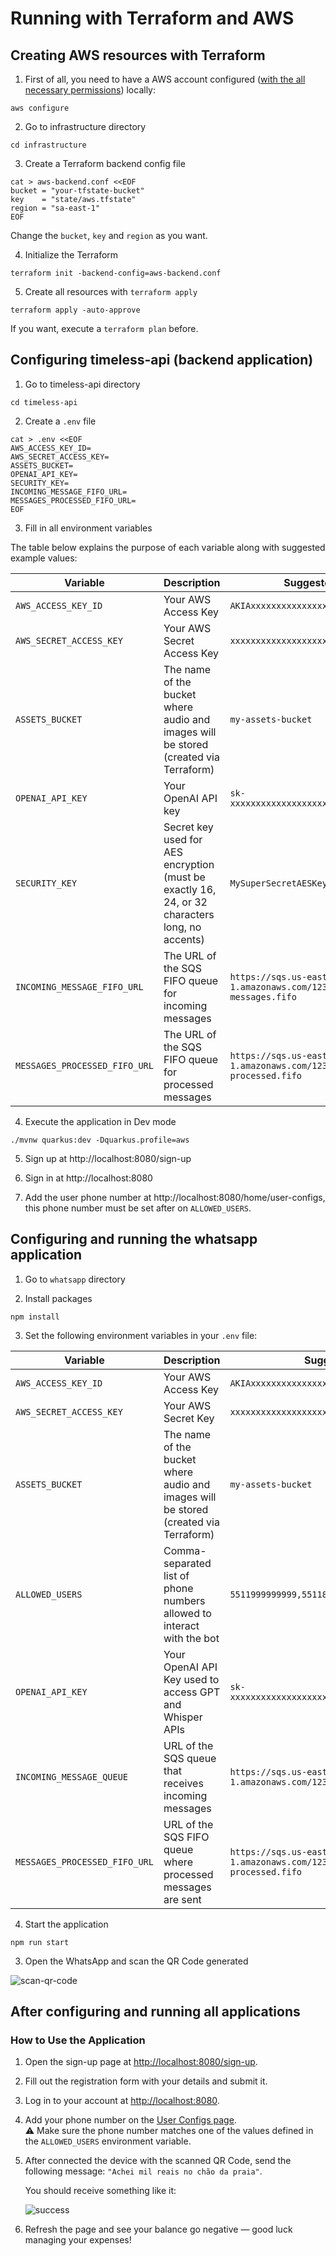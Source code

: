 # Running with Terraform and AWS

## Creating AWS resources with Terraform

1. First of all, you need to have a AWS account configured ([with the all necessary permissions](./PERMISSIONS.md)) locally:

```shell
aws configure
```

2. Go to infrastructure directory

```shell
cd infrastructure
```

3. Create a Terraform backend config file

```shell
cat > aws-backend.conf <<EOF
bucket = "your-tfstate-bucket"
key    = "state/aws.tfstate"
region = "sa-east-1"
EOF
```

Change the `bucket`, `key` and `region` as you want.

4. Initialize the Terraform 

```shell
terraform init -backend-config=aws-backend.conf
```

5. Create all resources with `terraform apply`

```shell
terraform apply -auto-approve
```

If you want, execute a `terraform plan` before.

## Configuring timeless-api (backend application)

1. Go to timeless-api directory

```shell
cd timeless-api
```

2. Create a `.env` file

```shell
cat > .env <<EOF
AWS_ACCESS_KEY_ID=
AWS_SECRET_ACCESS_KEY=
ASSETS_BUCKET=
OPENAI_API_KEY=
SECURITY_KEY=
INCOMING_MESSAGE_FIFO_URL=
MESSAGES_PROCESSED_FIFO_URL=
EOF
```

3. Fill in all environment variables

The table below explains the purpose of each variable along with suggested example values:

| Variable                      | Description                                                                                   | Suggested Example                                             |
|-------------------------------|-----------------------------------------------------------------------------------------------|---------------------------------------------------------------|
| `AWS_ACCESS_KEY_ID`           | Your AWS Access Key                                                                           | `AKIAxxxxxxxxxxxxxxx`                                         |
| `AWS_SECRET_ACCESS_KEY`       | Your AWS Secret Access Key                                                                    | `xxxxxxxxxxxxxxxxxxxxxxxxxxxxxxxxxxxxxxxx`                    |
| `ASSETS_BUCKET`               | The name of the bucket where audio and images will be stored (created via Terraform)          | `my-assets-bucket`                                            |
| `OPENAI_API_KEY`              | Your OpenAI API key                                                                          | `sk-xxxxxxxxxxxxxxxxxxxxxxxxxxxxxxxxxxxxxxxx`                 |
| `SECURITY_KEY`                | Secret key used for AES encryption (must be exactly 16, 24, or 32 characters long, no accents) | `MySuperSecretAESKey12345678901234`                          |
| `INCOMING_MESSAGE_FIFO_URL`  | The URL of the SQS FIFO queue for incoming messages                                          | `https://sqs.us-east-1.amazonaws.com/123456789/incoming-messages.fifo` |
| `MESSAGES_PROCESSED_FIFO_URL`| The URL of the SQS FIFO queue for processed messages                                        | `https://sqs.us-east-1.amazonaws.com/123456789/messages-processed.fifo` |


4. Execute the application in Dev mode

```shell
./mvnw quarkus:dev -Dquarkus.profile=aws
```

5. Sign up at http://localhost:8080/sign-up

6. Sign in at http://localhost:8080

7. Add the user phone number at http://localhost:8080/home/user-configs, this phone number must be set after on `ALLOWED_USERS`.


## Configuring and running the whatsapp application

1. Go to `whatsapp` directory

2. Install packages

```shell
npm install
```

3. Set the following environment variables in your `.env` file:

| Variable                      | Description                                                                                       | Suggested Example                                                |
|-------------------------------|---------------------------------------------------------------------------------------------------|------------------------------------------------------------------|
| `AWS_ACCESS_KEY_ID`                  | Your AWS Access Key                                                                               | `AKIAxxxxxxxxxxxxxxxxxx`                                         |
| `AWS_SECRET_ACCESS_KEY`                  | Your AWS Secret Key                                                                               | `xxxxxxxxxxxxxxxxxxxxxxxxxxxxxxxxxxxxxxxx`                       |
| `ASSETS_BUCKET`              | The name of the bucket where audio and images will be stored (created via Terraform)                      | `my-assets-bucket`                                                 |
| `ALLOWED_USERS`                | Comma-separated list of phone numbers allowed to interact with the bot             | `5511999999999,5511888888888`                                  |
| `OPENAI_API_KEY`             | Your OpenAI API Key used to access GPT and Whisper APIs                                           | `sk-xxxxxxxxxxxxxxxxxxxxxxxxxxxxxxxxxxxxxxxxxxxxxxxx`            |
| `INCOMING_MESSAGE_QUEUE`     | URL of the SQS queue that receives incoming messages                                              | `https://sqs.us-east-1.amazonaws.com/123456789/incoming-messages.fifo`    |
| `MESSAGES_PROCESSED_FIFO_URL`| URL of the SQS FIFO queue where processed messages are sent                                       | `https://sqs.us-east-1.amazonaws.com/123456789/messages-processed.fifo`   |

4. Start the application

```shell
npm run start
```

3. Open the WhatsApp and scan the QR Code generated

![scan-qr-code](docs/images/scan-qr-code.png)


## After configuring and running all applications

### How to Use the Application

1. Open the sign-up page at [http://localhost:8080/sign-up](http://localhost:8080/sign-up).
2. Fill out the registration form with your details and submit it.
3. Log in to your account at [http://localhost:8080](http://localhost:8080).
4. Add your phone number on the [User Configs page](http://localhost:8080/home/user-configs).  
   ⚠️ Make sure the phone number matches one of the values defined in the `ALLOWED_USERS` environment variable.
5. After connected the device with the scanned QR Code, send the following message: `"Achei mil reais no chão da praia"`.

   You should receive something like it:

   ![success](docs/images/message-processed-successfully.png)

6. Refresh the page and see your balance go negative — good luck managing your expenses!



